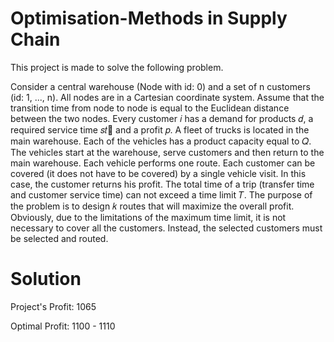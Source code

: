 # Optimisation-Methods in Supply Chain

This project is made to solve the following problem.

Consider a central warehouse (Node with id: 0) and a set of n customers (id: 1, ..., n). All nodes are in a Cartesian coordinate system. Assume that the transition time from node to node is equal to the Euclidean distance between the two nodes. Every customer 𝑖 has a demand for products 𝑑, a required service time 𝑠𝑡௜ and a profit 𝑝. A fleet of trucks is located in the main warehouse. Each of the vehicles has a product capacity equal to 𝑄. The vehicles start at the warehouse, serve customers and then return to the main warehouse. Each vehicle performs one route. Each customer can be covered (it does not have to be covered) by a single vehicle visit. In this case, the customer returns his profit. The total time of a trip (transfer time and customer service time) can not exceed a time limit 𝑇. The purpose of the problem is to design 𝑘 routes that will maximize the overall profit. Obviously, due to the limitations of the maximum time limit, it is not necessary to cover all the customers. Instead, the selected customers must be selected and routed.

# Solution

Project's Profit: 1065

Optimal Profit: 1100 - 1110
